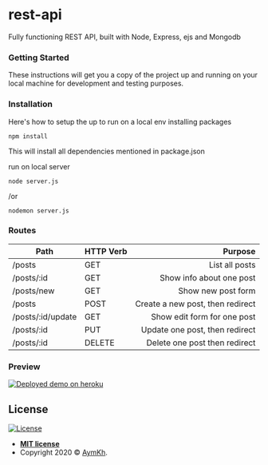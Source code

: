 # rest-api
Fully functioning REST API, built with Node, Express, ejs and Mongodb

### Getting Started
These instructions will get you a copy of the project up and running on your local machine for development and testing purposes.

### Installation

Here's how to setup the up to run on a local env
installing packages

```
npm install
```
This will install all dependencies mentioned in package.json

run on local server

```
node server.js
```
/or

```
nodemon server.js
```
### Routes
Path                | HTTP Verb | Purpose      
------------------- | --------- | ----------------------------------:
/posts              | GET       | List all posts    
/posts/:id          | GET       | Show info about one post      
/posts/new          | GET       | Show new post form      
/posts              | POST      | Create a new post, then redirect      
/posts/:id/update   | GET       | Show edit form for one post      
/posts/:id          | PUT       | Update one post, then redirect      
/posts/:id          | DELETE    | Delete one post then redirect      
 

### Preview
[![Deployed demo on heroku](http://g.recordit.co/ztQ52Rnozf.gif)]()

## License

[![License](http://img.shields.io/:license-mit-blue.svg?style=flat-square)](http://badges.mit-license.org)

- **[MIT license](LICENSE)**
- Copyright 2020 © <a href="https://aymkh.tn/" target="_blank">AymKh</a>.
